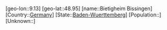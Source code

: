 ﻿---
location: [48.95,9.13]
type: City
tags:
- geo/City


SpocWebEntityId: 29184
isDeleted: false
confidential: public

---
[geo-lon::9.13]
[geo-lat::48.95]
[name::Bietigheim Bissingen]
[Country::[Germany](geo/Continent/Europe/Germany.md)]
[State::[Baden-Wuerttemberg](geo/Continent/Europe/Germany/Baden-Wuerttemberg.md)]
[Population::]
[Unknown::]

